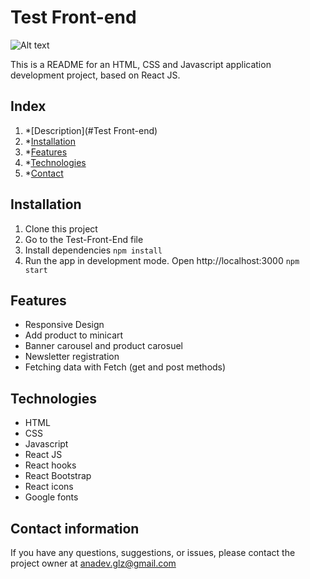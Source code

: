 # Test Front-end 
![Alt text](../../imagen.png)

This is a README for an HTML, CSS and Javascript application development project, based on React JS.

## Index

1. *[Description](#Test Front-end)
2. *[Installation](#Installation)
3. *[Features](#Features)
3. *[Technologies](#Technologies)
4. *[Contact](#Contact)
## Installation

1. Clone this project
2. Go to the Test-Front-End file
3. Install dependencies `npm install`
4. Run the app in development mode. Open http://localhost:3000  `npm start`

## Features

- Responsive Design
- Add product to minicart
- Banner carousel and product carosuel
- Newsletter registration
- Fetching data with Fetch (get and post methods)

## Technologies
- HTML
- CSS
- Javascript
- React JS
- React hooks
- React Bootstrap
- React icons
- Google fonts

## Contact information
If you have any questions, suggestions, or issues, please contact the project owner at anadev.glz@gmail.com




